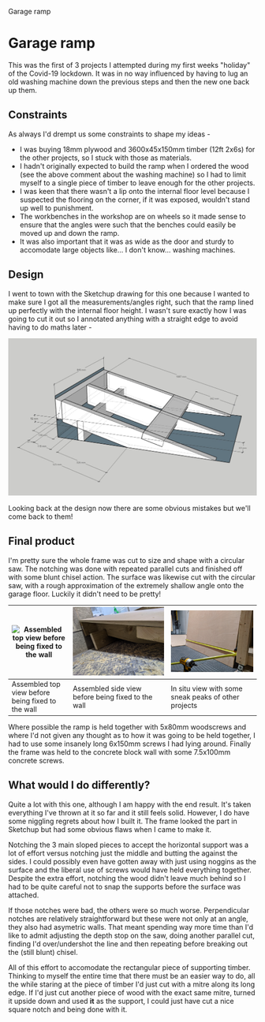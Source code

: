 Garage ramp

# Garage ramp

This was the first of 3 projects I attempted during my first weeks "holiday" of the Covid-19 lockdown. It was in no way influenced by having to lug an old washing machine down the previous steps and then the new one back up them.

## Constraints

As always I'd drempt us some constraints to shape my ideas -

* I was buying 18mm plywood and 3600x45x150mm timber (12ft 2x6s) for the other projects, so I stuck with those as materials.
* I hadn't originally expected to build the ramp when I ordered the wood (see the above comment about the washing machine) so I had to limit myself to a single piece of timber to leave enough for the other projects.
* I was keen that there wasn't a lip onto the internal floor level because I suspected the flooring on the corner, if it was exposed, wouldn't stand up well to punishment.
* The workbenches in the workshop are on wheels so it made sense to ensure that the angles were such that the benches could easily be moved up and down the ramp.
* It was also important that it was as wide as the door and sturdy to accomodate large objects like... I don't know... washing machines.

## Design

I went to town with the Sketchup drawing for this one because I wanted to make sure I got all the measurements/angles right, such that the ramp lined up perfectly with the internal floor height. I wasn't sure exactly how I was going to cut it out so I annotated anything with a straight edge to avoid having to do maths later -

![Sketchup plan](ramp.jpg)

Looking back at the design now there are some obvious mistakes but we'll come back to them!

## Final product

I'm pretty sure the whole frame was cut to size and shape with a circular saw. The notching was done with repeated parallel cuts and finished off with some blunt chisel action. The surface was likewise cut with the circular saw, with a rough approximation of the extremely shallow angle onto the garage floor. Luckily it didn't need to be pretty! 

| ![Assembled top view before being fixed to the wall](IMG_20200608_145020.jpg) | ![Assembled side view before being fixed to the wall](IMG_20200608_145035.jpg) | ![In situ view with some sneak peaks of other projects](IMG_20200615_224053.jpg) |
| - | - | - |
| Assembled top view before being fixed to the wall | Assembled side view before being fixed to the wall | In situ view with some sneak peaks of other projects |

Where possible the ramp is held together with 5x80mm woodscrews and where I'd not given any thought as to how it was going to be held together, I had to use some insanely long 6x150mm screws I had lying around. Finally the frame was held to the concrete block wall with some 7.5x100mm concrete screws.

## What would I do differently?

Quite a lot with this one, although I am happy with the end result. It's taken everything I've thrown at it so far and it still feels solid. However, I do have some niggling regrets about how I built it. The frame looked the part in Sketchup but had some obvious flaws when I came to make it. 

Notching the 3 main sloped pieces to accept the horizontal support was a lot of effort versus notching just the middle and butting the against the sides. I could possibly even have gotten away with just using noggins as the surface and the liberal use of screws would have held everything together. Despite the extra effort, notching the wood didn't leave much behind so I had to be quite careful not to snap the supports before the surface was attached.

If those notches were bad, the others were so much worse. Perpendicular notches are relatively straightforward but these were not only at an angle, they also had asymetric walls. That meant spending way more time than I'd like to admit adjusting the depth stop on the saw, doing another parallel cut, finding I'd over/undershot the line and then repeating before breaking out the (still blunt) chisel. 

All of this effort to accomodate the rectangular piece of supporting timber. Thinking to myself the entire time that there must be an easier way to do, all the while staring at the piece of timber I'd just cut with a mitre along its long edge. If I'd just cut another piece of wood with the exact same mitre, turned it upside down and used **it** as the support, I could just have cut a nice square notch and being done with it.

